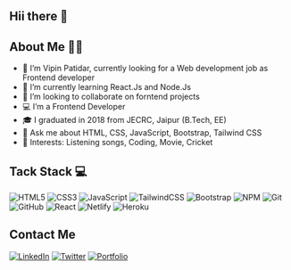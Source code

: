 ## Hii there 👋

## About Me 🤵‍♂️

- 🔭 I’m Vipin Patidar, currently looking for a Web development job as Frontend developer
- 🌱 I’m currently learning React.Js and Node.Js
- 👯 I’m looking to collaborate on forntend projects
- 💻 I’m a Frontend Developer 
- 🎓 I graduated in 2018 from JECRC, Jaipur (B.Tech, EE)
- 💬 Ask me about HTML, CSS, JavaScript, Bootstrap, Tailwind CSS
- 💞️ Interests: Listening songs, Coding, Movie, Cricket

## Tack Stack 💻

![HTML5](https://img.shields.io/badge/html5-%23E34F26.svg?style=for-the-badge&logo=html5&logoColor=white) ![CSS3](https://img.shields.io/badge/css3-%231572B6.svg?style=for-the-badge&logo=css3&logoColor=white) ![JavaScript](https://img.shields.io/badge/javascript-%23323330.svg?style=for-the-badge&logo=javascript&logoColor=%23F7DF1E) ![TailwindCSS](https://img.shields.io/badge/tailwindcss-%2338B2AC.svg?style=for-the-badge&logo=tailwind-css&logoColor=white) ![Bootstrap](https://img.shields.io/badge/bootstrap-%23563D7C.svg?style=for-the-badge&logo=bootstrap&logoColor=white) ![NPM](https://img.shields.io/badge/NPM-%23000000.svg?style=for-the-badge&logo=npm&logoColor=white) ![Git](https://img.shields.io/badge/git-%23F05033.svg?style=for-the-badge&logo=git&logoColor=white) ![GitHub](https://img.shields.io/badge/github-%23121011.svg?style=for-the-badge&logo=github&logoColor=white) ![React](https://img.shields.io/badge/react-%2320232a.svg?style=for-the-badge&logo=react&logoColor=%2361DAFB) ![Netlify](https://img.shields.io/badge/netlify-%23000000.svg?style=for-the-badge&logo=netlify&logoColor=#00C7B7) ![Heroku](https://img.shields.io/badge/heroku-%23430098.svg?style=for-the-badge&logo=heroku&logoColor=white)

## Contact Me 

[![LinkedIn](https://img.shields.io/badge/linkedin-%230077B5.svg?style=for-the-badge&logo=linkedin&logoColor=white)](https://www.linkedin.com/in/vipin-patidar/) [![Twitter](https://img.shields.io/badge/Twitter-%231DA1F2.svg?style=for-the-badge&logo=Twitter&logoColor=white)](https://twitter.com/HiIamVIPIN) [![Portfolio](https://img.shields.io/badge/Portfolio-%23000000.svg?style=for-the-badge&logo=firefox&logoColor=#20c997)](https://vipinpatidar.netlify.app)

